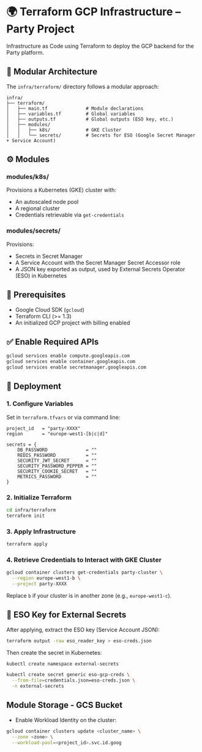 # 🌍 Terraform GCP Infrastructure – Party Project

Infrastructure as Code using Terraform to deploy the GCP backend for the Party platform.

## 🧱 Modular Architecture

The `infra/terraform/` directory follows a modular approach:

```
infra/
├── terraform/
│   ├── main.tf              # Module declarations
│   ├── variables.tf         # Global variables
│   ├── outputs.tf           # Global outputs (ESO key, etc.)
│   ├── modules/
│   │   ├── k8s/             # GKE Cluster
│   │   └── secrets/         # Secrets for ESO (Google Secret Manager + Service Account)
```

## ⚙️ Modules

### modules/k8s/

Provisions a Kubernetes (GKE) cluster with:

- An autoscaled node pool
- A regional cluster
- Credentials retrievable via `get-credentials`

### modules/secrets/

Provisions:

- Secrets in Secret Manager
- A Service Account with the Secret Manager Secret Accessor role
- A JSON key exported as output, used by External Secrets Operator (ESO) in Kubernetes

## 🚧 Prerequisites

- Google Cloud SDK (`gcloud`)
- Terraform CLI (>= 1.3)
- An initialized GCP project with billing enabled

## ✅ Enable Required APIs

```bash
gcloud services enable compute.googleapis.com
gcloud services enable container.googleapis.com
gcloud services enable secretmanager.googleapis.com
```

## 🚀 Deployment

### 1. Configure Variables

Set in `terraform.tfvars` or via command line:

```hcl
project_id   = "party-XXXX"
region       = "europe-west1-[b|c|d]"

secrets = {
    DB_PASSWORD              = ""
    REDIS_PASSWORD           = ""
    SECURITY_JWT_SECRET      = ""
    SECURITY_PASSWORD_PEPPER = ""
    SECURITY_COOKIE_SECRET   = ""
    METRICS_PASSWORD         = ""
}
```

### 2. Initialize Terraform

```bash
cd infra/terraform
terraform init
```

### 3. Apply Infrastructure

```bash
terraform apply
```

### 4. Retrieve Credentials to Interact with GKE Cluster

```bash
gcloud container clusters get-credentials party-cluster \
  --region europe-west1-b \
  --project party-XXXX
```

Replace `b` if your cluster is in another zone (e.g., `europe-west1-c`).

## 🔐 ESO Key for External Secrets

After applying, extract the ESO key (Service Account JSON):

```bash
terraform output -raw eso_reader_key > eso-creds.json
```

Then create the secret in Kubernetes:

```bash
kubectl create namespace external-secrets

kubectl create secret generic eso-gcp-creds \
  --from-file=credentials.json=eso-creds.json \
  -n external-secrets
```

## Module Storage - GCS Bucket

- Enable Workload Identity on the cluster:

```bash
gcloud container clusters update <cluster_name> \
  --zone <zone> \
  --workload-pool=<project_id>.svc.id.goog
```